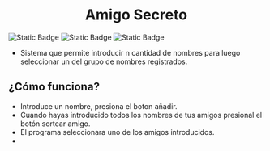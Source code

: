 <H1 align="center"> Amigo Secreto </H1>

![Static Badge](https://img.shields.io/badge/version-1.01-blue)
![Static Badge](https://img.shields.io/badge/license-not%20specified-green)
![Static Badge](https://img.shields.io/badge/release%20date-january-yellow)


- Sistema que permite introducir n cantidad de nombres para luego seleccionar un del grupo de nombres registrados.

<h2>¿Cómo funciona?</h2>  

- Introduce un nombre, presiona el boton añadir.
- Cuando hayas introducido todos los nombres de tus amigos presional el botón sortear amigo.
- El programa seleccionara uno de los amigos introducidos.
-
